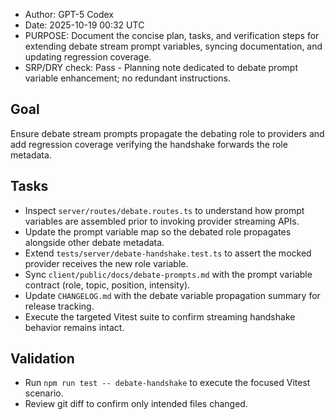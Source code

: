 * Author: GPT-5 Codex
* Date: 2025-10-19 00:32 UTC
* PURPOSE: Document the concise plan, tasks, and verification steps for extending debate stream prompt variables, syncing documentation, and updating regression coverage.
* SRP/DRY check: Pass - Planning note dedicated to debate prompt variable enhancement; no redundant instructions.

## Goal
Ensure debate stream prompts propagate the debating role to providers and add regression coverage verifying the handshake forwards the role metadata.

## Tasks
- Inspect `server/routes/debate.routes.ts` to understand how prompt variables are assembled prior to invoking provider streaming APIs.
- Update the prompt variable map so the debated role propagates alongside other debate metadata.
- Extend `tests/server/debate-handshake.test.ts` to assert the mocked provider receives the new role variable.
- Sync `client/public/docs/debate-prompts.md` with the prompt variable contract (role, topic, position, intensity).
- Update `CHANGELOG.md` with the debate variable propagation summary for release tracking.
- Execute the targeted Vitest suite to confirm streaming handshake behavior remains intact.

## Validation
- Run `npm run test -- debate-handshake` to execute the focused Vitest scenario.
- Review git diff to confirm only intended files changed.
